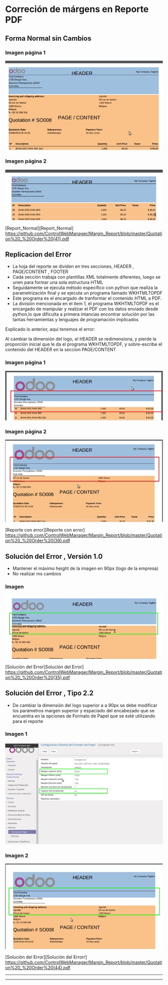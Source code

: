 # Correción de márgens en Reporte PDF

## Forma Normal sin Cambios

### Imagen página 1
![](https://github.com/ControlWebManager/Margin_Report/blob/master/Selecci%C3%B3n_764.png)
### Imagen página 2
![](https://github.com/ControlWebManager/Margin_Report/blob/master/Selecci%C3%B3n_765.png)

[Report_Normal][Report_Normal]
 https://github.com/ControlWebManager/Margin_Report/blob/master/Quotation%20_%20Order%20(41).pdf
 
## Replicacion del Error

- La hoja del reporte se dividen en tres secciones, HEADER ,  PAGE/CONTENT , FOOTER
- Cada sección trabaja con plantillas XML totalmente diferentes, luego se unen para formar una sola estructura HTML
- Seguidamente se ejecuta método específico con python que realiza la parametrización final y se ejecuta un programa llamado WKHTMLTOPDF
- Este programa es el encargado de tranformar el contenido HTML a PDF.
- La división mencionada en el item 1, el programa WKHTMLTOPDF es el encargado de manipular y realizar el PDF con los datos enviado desde python,lo que dificulta a primera intancias encontrar solución por las tantas herramientas y lenguajes de programación implicados

Explicado lo anterior, aqui tenemos el error:

Al cambiar la dimensión del logo, el  HEADER se redimensiona, y pierde la proporción inicial que le da el programa WKHTMLTOPDF, y sobre-escribe el contenido del HEADER en la seccion PAGE/CONTENT

### Imagen página 1
![](https://github.com/ControlWebManager/Margin_Report/blob/master/Selecci%C3%B3n_769.png)
### Imagen página 2
![](https://github.com/ControlWebManager/Margin_Report/blob/master/Selecci%C3%B3n_768.png)

[Reporte con error][Reporte con error]
 https://github.com/ControlWebManager/Margin_Report/blob/master/Quotation%20_%20Order%20(39).pdf
     
## Solución del Error , Versión 1.0

- Mantener el máximo height de la imagen en 90px (logo de la empresa)
- No realizar ms cambios

### Imagen 
![](https://github.com/ControlWebManager/Margin_Report/blob/master/Selecci%C3%B3n_770.png)

[Solución del Error]Solución del Error]
 https://github.com/ControlWebManager/Margin_Report/blob/master/Quotation%20_%20Order%20(35).pdf
 
## Solución del Error , Tipo 2.2

- De cambiar la dimensión del logo superior a a 90px se debe modificar los parámetros margen superior y espaciado del encabezado que se encuentra en la opciones de Formato de Papel que se esté utilizando para el reporte

### Imagen 1
![](https://github.com/ControlWebManager/Margin_Report/blob/master/Selecci%C3%B3n_772.png)

### Imagen 2
![](https://github.com/ControlWebManager/Margin_Report/blob/master/Selecci%C3%B3n_771.png)

[Solución del Error][Solución del Errorr]
 https://github.com/ControlWebManager/Margin_Report/blob/master/Quotation%20_%20Order%20(44).pdf
 
---------------------
---------------------


